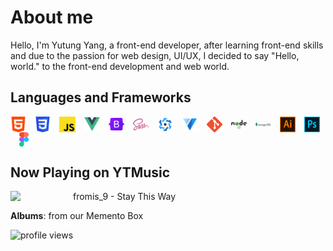 
# About me
Hello, I'm Yutung Yang, a front-end developer, after learning front-end skills and due to the passion for web design, UI/UX, I decided to say "Hello, world." to the front-end development and web world.
## Languages and Frameworks
<img align="center" src="assets/html.png" width="5%"
/>&emsp;<img align="center" src="assets/css.png" width="5%"
/>&emsp;<img align="center" src="assets/js.png" width="5%"
/>&emsp;<img align="center" src="assets/vue.png" width="5%"
/>&emsp;<img align="center" src="assets/Bootstrap_logo.svg.png" width="5%"
/>&emsp;<img align="center" src="assets/sass.png" width="5%"
/>&emsp;<img align="center" src="assets/Quasar_Logo.png" width="5%"
/>&emsp;<img align="center" src="assets/vuetify.svg" width="5%"
/>&emsp;<img align="center" src="assets/git.png" width="5%"
/>&emsp;<img align="center" src="assets/node.png" width="5%"
/>&emsp;<img align="center" src="assets/mongodb.png" width="5%"
/>&emsp;<img align="center" src="assets/ai.png" width="5%"
/>&emsp;<img align="center" src="assets/ps.png" width="5%"
/>&emsp;<img align="center" src="assets/Figma-logo.svg" width="3%"/>


## Now Playing on YTMusic

[<img align="left" width="100" src="https://lh3.googleusercontent.com/9hfHdkfn29cM-rce4feRP14oZmWxx4hAb4Lr885D4rgb703FcBIaC7RXkB_bY5ZatR1YDVX52iWKj0Y">](https://music.youtube.com/watch?v=1UJCm2ZzrnE)

fromis_9 - Stay This Way

**Albums**: from our Memento Box


![profile views](https://komarev.com/ghpvc/?username=wdf3321)


